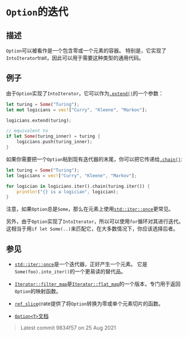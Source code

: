 # `Option`的迭代

## 描述

`Option`可以被看作是一个包含零或一个元素的容器。
特别是，它实现了`IntoIterator`trait，因此可以用于需要这种类型的通用代码。

## 例子

由于`Option`实现了`IntoIterator`，它可以作为[`.extend()`](https://doc.rust-lang.org/std/iter/trait.Extend.html#tymethod.extend)的一个参数：

```rust
let turing = Some("Turing");
let mut logicians = vec!["Curry", "Kleene", "Markov"];

logicians.extend(turing);

// equivalent to
if let Some(turing_inner) = turing {
    logicians.push(turing_inner);
}
```

如果你需要把一个`Option`粘到现有迭代器的末尾，你可以把它传递给[`.chain()`](https://doc.rust-lang.org/std/iter/trait.Iterator.html#method.chain):

```rust
let turing = Some("Turing");
let logicians = vec!["Curry", "Kleene", "Markov"];

for logician in logicians.iter().chain(turing.iter()) {
    println!("{} is a logician", logician);
}
```

注意，如果`Option`总是`Some`，那么在元素上使用[`std::iter::once`](https://doc.rust-lang.org/std/iter/fn.once.html)更常见。

另外，由于`Option`实现了`IntoIterator`，所以可以使用`for`循环对其进行迭代。
这相当于用`if let Some(..)`来匹配它，在大多数情况下，你应该选择后者。

## 参见

* [`std::iter::once`](https://doc.rust-lang.org/std/iter/fn.once.html)是一个迭代器，正好产生一个元素。
它是`Some(foo).into_iter()`的一个更易读的替代品。

* [`Iterator::filter_map`](https://doc.rust-lang.org/std/iter/trait.Iterator.html#method.filter_map)是[`Iterator::flat_map`](https://doc.rust-lang.org/std/iter/trait.Iterator.html#method.flat_map)的一个版本，专门用于返回`Option`的映射函数。

* [`ref_slice`](https://crates.io/crates/ref_slice)crate提供了将`Option`转换为零或单个元素切片的函数。

* [`Option<T>`文档](https://doc.rust-lang.org/std/option/enum.Option.html)

> Latest commit 9834f57 on 25 Aug 2021